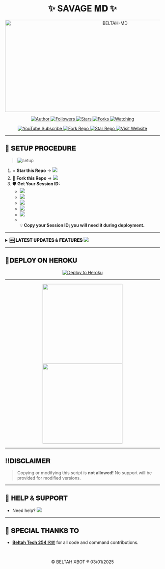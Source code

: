<h1 align="center">✨ SAVAGE 𝐌𝐃 ✨</h1>

<p align="center">
  <a href="https://github.com/Beltah254/X-BOT">
    <img alt="BELTAH-MD" width="700" height="300" src="https://telegra.ph/file/dcce2ddee6cc7597c859a.jpg">
  </a>
</p>

<p align="center">
  <a href="https://github.com/Beltah254BELTAH-MD-BOT">
    <img src="https://img.shields.io/badge/BELTAH-MD-black?style=for-the-badge&logo=github" title="Author">
  </a>
  <a href="https://github.com/Beltahtech?tab=followers">
    <img src="https://img.shields.io/github/followers/Beltahtech?label=Followers&style=social" title="Followers">
  </a>
  <a href="https://github.com/Beltah254/X-BOT/stargazers/">
    <img src="https://img.shields.io/github/stars/Beltah254/X-BOT?&style=social" title="Stars">
  </a>
  <a href="https://github.com/Beltah254/X-BOT/network/members">
    <img src="https://img.shields.io/github/forks/Beltah254/X-BOT?style=social" title="Forks">
  </a>
  <a href="https://github.com/BELTAH-MD-BOT/watchers">
    <img src="https://img.shields.io/github/watchers/Huaweike/AUTOMATIC-BOT?label=Watching&style=social" title="Watching">
  </a>
</p>

<p align="center">
  <a href="https://youtu.be/Beltahtech">
    <img src="https://img.shields.io/badge/Subscribe%20on%20YouTube-FF0000?style=for-the-badge&logo=youtube&logoColor=white" alt="YouTube Subscribe">
  </a>
  <a href="https://github.com/Beltah254/BELTAH-MD-BOT/fork">
    <img src="https://img.shields.io/badge/Fork%20Repo-6C33FF?style=for-the-badge&logo=github" alt="Fork Repo">
  </a>
  <a href="https://github.com/Beltah254/BELTAH-MD-BOT/stargazers">
    <img src="https://img.shields.io/badge/Star%20Repo-FFD700?style=for-the-badge&logo=star" alt="Star Repo">
  </a>
  <a href="https://bel-tah-md-sessions.onrender.com/">
    <img src="https://img.shields.io/badge/Visit%20Website-00C853?style=for-the-badge&logo=google-chrome" alt="Visit Website">
  </a>
</p>

---

## 🚀 𝐒𝐄𝐓𝐔𝐏 𝐏𝐑𝐎𝐂𝐄𝐃𝐔𝐑𝐄

> <img src="https://readme-typing-svg.demolab.com?font=Black+Ops+One&size=36&pause=1000&color=F75B00FF&center=true&vCenter=true&width=600&height=40&lines=Easy+3-Step+Setup" alt="setup">

1. ⭐️ **Star this Repo** &rarr; <a href="https://github.com/Beltah254/X-BOT/stargazers"><img src="https://img.shields.io/github/stars/Beltah254/X-BOT?style=social"></a>
2. 🔂 **Fork this Repo** &rarr; <a href="https://github.com/Beltah254/X-BOT/fork"><img src="https://img.shields.io/github/forks/Beltah254/X-BOT?style=social"></a>
3. 🛡️ **Get Your Session ID:**
    - <a href="https://bel-tah-md-codes.onrender.com/pair"><img src="https://img.shields.io/badge/PAIR%20CODE%201-1BAFBA?style=for-the-badge"></a>
    - <a href="https://beltah-md-sessions.onrender.com/pair"><img src="https://img.shields.io/badge/PAIR%20CODE%202-1BAFBA?style=for-the-badge"></a>
    - <a href="https://bel-tah-md-codes.onrender.com/qr"><img src="https://img.shields.io/badge/SCAN%20QR%201-00BFFF?style=for-the-badge"></a>
    - <a href="https://beltah-md-sessions.onrender.com/qr"><img src="https://img.shields.io/badge/SCAN%20QR%202-00BFFF?style=for-the-badge"></a>
    - <a href="https://beltah-md-sessions.onrender.com/"><img src="https://img.shields.io/badge/BELTAH%20TECH%20SITE-00C853?style=for-the-badge"></a>
    - <br>💡 <b>Copy your Session ID; you will need it during deployment.</b>

---

<details>
<summary><b>🆕 𝐋𝐀𝐓𝐄𝐒𝐓 𝐔𝐏𝐃𝐀𝐓𝐄𝐒 & 𝐅𝐄𝐀𝐓𝐔𝐑𝐄𝐒</b> <img src="https://img.shields.io/badge/Click%20to%20Expand-1BAFBA?style=flat-square"></summary>

| Commands Name                 | Status |
|------------------------------ |:------:|
| • AUTO REACT MESSAGE ADDED    |   ✅   |
| • AUTO REPLY MESSAGE ADDED    |   ✅   |
| • AUTO REACT STATUS ADDED     |   ✅   |
| • AUTO READ MESSAGE ADDED     |   ✅   |
| • AUTO REJECT CALL ADDED      |   ✅   |
| • AUDIO REPLY ADDED           |   ✅   |
| • AUTO SAVE CONTACTS ADDED    |   ✅   |
| • FUN CMD HACK ADDED          |   ✅   |
| • GPT ADDED                   |   ✅   |

</details>

---

## 🥷𝐃𝐄𝐏𝐋𝐎𝐘 𝐎𝐍 𝐇𝐄𝐑𝐎𝐊𝐔

<p align="center">
  <a href="https://x-bot-fork-cheacker.vercel.app/">
    <img src="https://www.herokucdn.com/deploy/button.svg" alt="Deploy to Heroku"/>
  </a>
</p>

---

<p align="center">
  <img src='https://i.imgur.com/LyHic3i.gif' width="260"/>
  <img src='https://i.imgur.com/LyHic3i.gif' width="260"/>
</p>

---

## ‼️𝐃𝐈𝐒𝐂𝐋𝐀𝐈𝐌𝐄𝐑

> Copying or modifying this script is <b>not allowed!</b> No support will be provided for modified versions.

---

## 💬 𝐇𝐄𝐋𝐏 & 𝐒𝐔𝐏𝐏𝐎𝐑𝐓

- Need help? <a href="https://wa.me/254768090202"><img src="https://img.shields.io/badge/Message%20on%20WhatsApp-25D366?style=for-the-badge&logo=whatsapp&logoColor=white"></a>

---

## 🙏 𝐒𝐏𝐄𝐂𝐈𝐀𝐋 𝐓𝐇𝐀𝐍𝐊𝐒 𝐓𝐎

- <a href="https://github.com/Beltahtech">**Beltah Tech 254 🇰🇪**</a> for all code and command contributions.

<br>
<p align="center">© BELTAH XBOT ® 03/01/2025</p>
